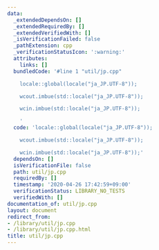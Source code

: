 ```yaml
---
data:
  _extendedDependsOn: []
  _extendedRequiredBy: []
  _extendedVerifiedWith: []
  _isVerificationFailed: false
  _pathExtension: cpp
  _verificationStatusIcon: ':warning:'
  attributes:
    links: []
  bundledCode: '#line 1 "util/jp.cpp"

    locale::global(locale("ja_JP.UTF-8"));

    wcout.imbue(std::locale("ja_JP.UTF-8"));

    wcin.imbue(std::locale("ja_JP.UTF-8"));

    '
  code: 'locale::global(locale("ja_JP.UTF-8"));

    wcout.imbue(std::locale("ja_JP.UTF-8"));

    wcin.imbue(std::locale("ja_JP.UTF-8"));'
  dependsOn: []
  isVerificationFile: false
  path: util/jp.cpp
  requiredBy: []
  timestamp: '2020-04-26 17:42:59+09:00'
  verificationStatus: LIBRARY_NO_TESTS
  verifiedWith: []
documentation_of: util/jp.cpp
layout: document
redirect_from:
- /library/util/jp.cpp
- /library/util/jp.cpp.html
title: util/jp.cpp
---
```

